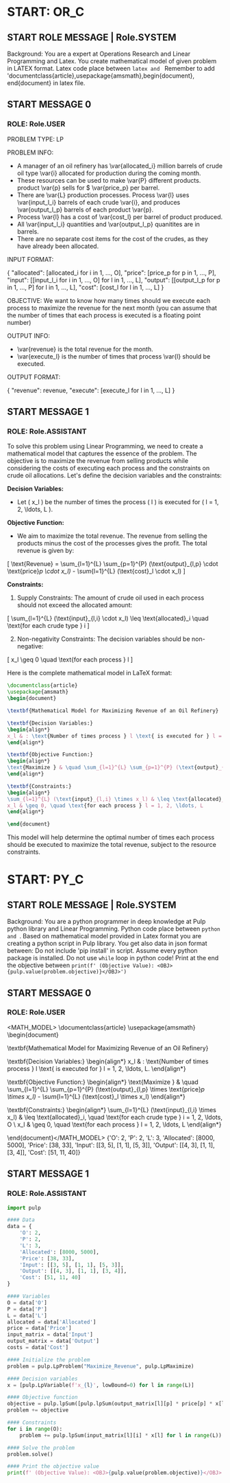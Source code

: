# START: OR_C 
## START ROLE MESSAGE | Role.SYSTEM 
Background: You are a expert at Operations Research and Linear Programming and Latex. You create mathematical model of given problem in LATEX format. Latex code place between ```latex and ``` Remember to add 'documentclass{article},usepackage{amsmath},begin{document}, end{document} in latex file. 
## START MESSAGE 0 
### ROLE: Role.USER
<DESCRIPTION>
PROBLEM TYPE: LP

PROBLEM INFO: 

- A manager of an oil refinery has \var{allocated_i} million barrels of crude oil type \var{i} allocated for production during the coming month. 
- These resources can be used to make \var{P} different products. product \var{p} sells for $ \var{price_p} per barrel.
- There are \var{L} production processes. Process \var{l} uses \var{input_l_i} barrels of each crude \var{i}, and produces \var{output_l_p} barrels of each product \var{p}. 
- Process \var{l} has a cost of \var{cost_l} per barrel of product produced.
- All \var{input_l_i} quantities and \var{output_l_p} quanitites are in barrels. 
- There are no separate cost items for the cost of the crudes, as they have already been allocated.

INPUT FORMAT: 

{
    "allocated": [allocated_i for i in 1, ..., O],
    "price": [price_p for p in 1, ..., P],
    "input": [[input_l_i for i in 1, ..., O] for l in 1, ..., L],
    "output": [[output_l_p for p in 1, ..., P] for l in 1, ..., L],
    "cost": [cost_l for l in 1, ..., L]
}

OBJECTIVE: We want to know how many times should we execute each process to maximize the revenue for the next month (you can assume that the number of times that each process is executed is a floating point number)

OUTPUT INFO:

- \var{revenue} is the total revenue for the month.
- \var{execute_l} is the number of times that process \var{l} should be executed.

OUTPUT FORMAT:

{
    "revenue": revenue,
    "execute": [execute_l for l in 1, ..., L]
}

</DESCRIPTION>


## START MESSAGE 1 
### ROLE: Role.ASSISTANT
To solve this problem using Linear Programming, we need to create a mathematical model that captures the essence of the problem. The objective is to maximize the revenue from selling products while considering the costs of executing each process and the constraints on crude oil allocations. Let's define the decision variables and the constraints:

**Decision Variables:**
- Let \( x_l \) be the number of times the process \( l \) is executed for \( l = 1, 2, \ldots, L \).

**Objective Function:**
- We aim to maximize the total revenue. The revenue from selling the products minus the cost of the processes gives the profit. The total revenue is given by:

\[
\text{Revenue} = \sum_{l=1}^{L} \sum_{p=1}^{P} (\text{output}_{l,p} \cdot \text{price}_p \cdot x_l) - \sum_{l=1}^{L} (\text{cost}_l \cdot x_l)
\]

**Constraints:**
1. Supply Constraints: The amount of crude oil used in each process should not exceed the allocated amount:

\[
\sum_{l=1}^{L} (\text{input}_{l,i} \cdot x_l) \leq \text{allocated}_i \quad \text{for each crude type } i
\]

2. Non-negativity Constraints: The decision variables should be non-negative:

\[
x_l \geq 0 \quad \text{for each process } l
\]

Here is the complete mathematical model in LaTeX format:

```latex
\documentclass{article}
\usepackage{amsmath}
\begin{document}

\textbf{Mathematical Model for Maximizing Revenue of an Oil Refinery}

\textbf{Decision Variables:}
\begin{align*}
x_l & : \text{Number of times process } l \text{ is executed for } l = 1, 2, \ldots, L.
\end{align*}

\textbf{Objective Function:}
\begin{align*}
\text{Maximize } & \quad \sum_{l=1}^{L} \sum_{p=1}^{P} (\text{output}_{l,p} \times \text{price}_p \times x_l) - \sum_{l=1}^{L} (\text{cost}_l \times x_l)
\end{align*}

\textbf{Constraints:}
\begin{align*}
\sum_{l=1}^{L} (\text{input}_{l,i} \times x_l) & \leq \text{allocated}_i, \quad \text{for each crude type } i = 1, 2, \ldots, O \\
x_l & \geq 0, \quad \text{for each process } l = 1, 2, \ldots, L
\end{align*}

\end{document}
```

This model will help determine the optimal number of times each process should be executed to maximize the total revenue, subject to the resource constraints.

# START: PY_C 
## START ROLE MESSAGE | Role.SYSTEM 
Background: You are a python programmer in deep knowledge at Pulp python library and Linear Programming. Python code place between ```python and ```. Based on mathematical model provided in Latex format you are creating a python script in Pulp library. You get also data in json format between: <DATA></DATA> Do not include 'pip install' in script. Assume every python package is installed. Do not use `while` loop in python code! Print at the end the objective between <OBJ></OBJ> `print(f' (Objective Value): <OBJ>{pulp.value(problem.objective)}</OBJ>')` 
## START MESSAGE 0 
### ROLE: Role.USER
<MATH_MODEL>
\documentclass{article}
\usepackage{amsmath}
\begin{document}

\textbf{Mathematical Model for Maximizing Revenue of an Oil Refinery}

\textbf{Decision Variables:}
\begin{align*}
x_l & : \text{Number of times process } l \text{ is executed for } l = 1, 2, \ldots, L.
\end{align*}

\textbf{Objective Function:}
\begin{align*}
\text{Maximize } & \quad \sum_{l=1}^{L} \sum_{p=1}^{P} (\text{output}_{l,p} \times \text{price}_p \times x_l) - \sum_{l=1}^{L} (\text{cost}_l \times x_l)
\end{align*}

\textbf{Constraints:}
\begin{align*}
\sum_{l=1}^{L} (\text{input}_{l,i} \times x_l) & \leq \text{allocated}_i, \quad \text{for each crude type } i = 1, 2, \ldots, O \\
x_l & \geq 0, \quad \text{for each process } l = 1, 2, \ldots, L
\end{align*}

\end{document}</MATH_MODEL>
<DATA>
{'O': 2, 'P': 2, 'L': 3, 'Allocated': [8000, 5000], 'Price': [38, 33], 'Input': [[3, 5], [1, 1], [5, 3]], 'Output': [[4, 3], [1, 1], [3, 4]], 'Cost': [51, 11, 40]}</DATA>


## START MESSAGE 1 
### ROLE: Role.ASSISTANT
```python
import pulp

#### Data
data = {
    'O': 2, 
    'P': 2, 
    'L': 3, 
    'Allocated': [8000, 5000], 
    'Price': [38, 33], 
    'Input': [[3, 5], [1, 1], [5, 3]], 
    'Output': [[4, 3], [1, 1], [3, 4]], 
    'Cost': [51, 11, 40]
}

#### Variables
O = data['O']
P = data['P']
L = data['L']
allocated = data['Allocated']
price = data['Price']
input_matrix = data['Input']
output_matrix = data['Output']
costs = data['Cost']

#### Initialize the problem
problem = pulp.LpProblem("Maximize_Revenue", pulp.LpMaximize)

#### Decision variables
x = [pulp.LpVariable(f'x_{l}', lowBound=0) for l in range(L)]

#### Objective function
objective = pulp.lpSum([pulp.lpSum(output_matrix[l][p] * price[p] * x[l] for p in range(P)) - costs[l] * x[l] for l in range(L)])
problem += objective

#### Constraints
for i in range(O):
    problem += pulp.lpSum(input_matrix[l][i] * x[l] for l in range(L)) <= allocated[i]

#### Solve the problem
problem.solve()

#### Print the objective value
print(f' (Objective Value): <OBJ>{pulp.value(problem.objective)}</OBJ>')
```

